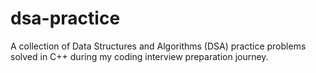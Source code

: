 # dsa-practice
A collection of Data Structures and Algorithms (DSA) practice problems solved in C++ during my coding interview preparation journey.
